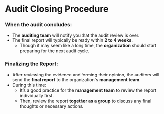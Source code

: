 # Audit Closing Procedure

### When the audit concludes:
- The **auditing team** will notify you that the audit review is over.
- The final report will typically be ready within **2 to 4 weeks**. 
  - Though it may seem like a long time, the **organization** should start preparing for the next audit cycle.

### Finalizing the Report:
- After reviewing the evidence and forming their opinion, the auditors will send the **final report** to the organization's **management team**.
- During this time:
  - It’s a good practice for the **management team** to review the report individually first.
  - Then, review the report **together as a group** to discuss any final thoughts or necessary actions.

